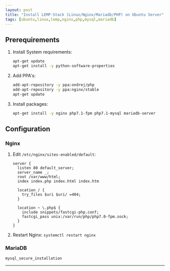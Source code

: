 ```yaml
---
layout: post
title: "Install LEMP-Stack (Linux/Nginx/Mariadb/PHP) on Ubuntu Server"
tags: [ubuntu,linux,lemp,nginx,php,mysql,mariadb]
---
```


## Prerequirements
1. Install System requirements:
   ```bash
   apt-get update
   apt-get install -y python-software-properties
   ```
2. Add PPA's:
   ```bash
   add-apt-repository -y ppa:ondrej/php
   add-apt-repository -y ppa:nginx/stable
   apt-get update
   ```
3. Install packages:
   ```bash
   apt-get install -y nginx php7.1-fpm php7.1-mysql mariadb-server
   ```

## Configuration
### Nginx
1. Edit `/etc/nginx/sites-enabled/default`:
   ```
   server {
     listen 80 default_server;
	 server_name _;
     root /var/www/html;
     index index.php index.html index.htm

     location / {
       try_files $uri $uri/ =404;
     }

     location ~ \.php$ {
       include snippets/fastcgi-php.conf;
       fastcgi_pass unix:/var/run/php/php7.0-fpm.sock;
     }
   }
   ```
2. Restart Nginx: `systemctl restart nginx`

### MariaDB
```bash
mysql_secure_installation
```

---
